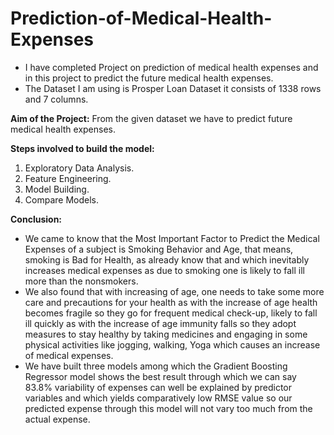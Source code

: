 # Prediction-of-Medical-Health-Expenses

- I have completed Project on prediction of medical health expenses and in this project to predict the future medical health expenses.
- The Dataset I am using is Prosper Loan Dataset it consists of 1338 rows and 7 columns.

**Aim of the Project:** 
From the given dataset we have to predict future medical health expenses.

**Steps involved to build the model:**   
1. Exploratory Data Analysis. 
2. Feature Engineering. 
3. Model Building. 
4. Compare Models. 

**Conclusion:**
- We came to know that the Most Important Factor to Predict the Medical Expenses of a subject is
Smoking Behavior and Age, that means, smoking is Bad for Health, as already know that and which
inevitably increases medical expenses as due to smoking one is likely to fall ill more than the
nonsmokers.
- We also found that with increasing of age, one needs to take some more care and precautions for your
health as with the increase of age health becomes fragile so they go for frequent medical check-up,
likely to fall ill quickly as with the increase of age immunity falls so they adopt measures to stay
healthy by taking medicines and engaging in some physical activities like jogging, walking, Yoga
which causes an increase of medical expenses.
- We have built three models among which the Gradient Boosting Regressor model shows the best
result through which we can say 83.8% variability of expenses can well be explained by predictor
variables and which yields comparatively low RMSE value so our predicted expense through this
model will not vary too much from the actual expense.
